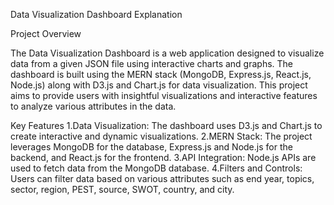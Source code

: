 Data Visualization Dashboard Explanation





Project Overview





The Data Visualization Dashboard is a web application designed to visualize data from a given JSON file using interactive charts and graphs. The dashboard is built using the MERN stack (MongoDB, Express.js, React.js, Node.js) along with D3.js and Chart.js for data visualization. This project aims to provide users with insightful visualizations and interactive features to analyze various attributes in the data.





Key Features
1.Data Visualization: The dashboard uses D3.js and Chart.js to create interactive and dynamic visualizations.
2.MERN Stack: The project leverages MongoDB for the database, Express.js and Node.js for the backend, and React.js for the frontend.
3.API Integration: Node.js APIs are used to fetch data from the MongoDB database.
4.Filters and Controls: Users can filter data based on various attributes such as end year, topics, sector, region, PEST, source, SWOT, country, and city.
